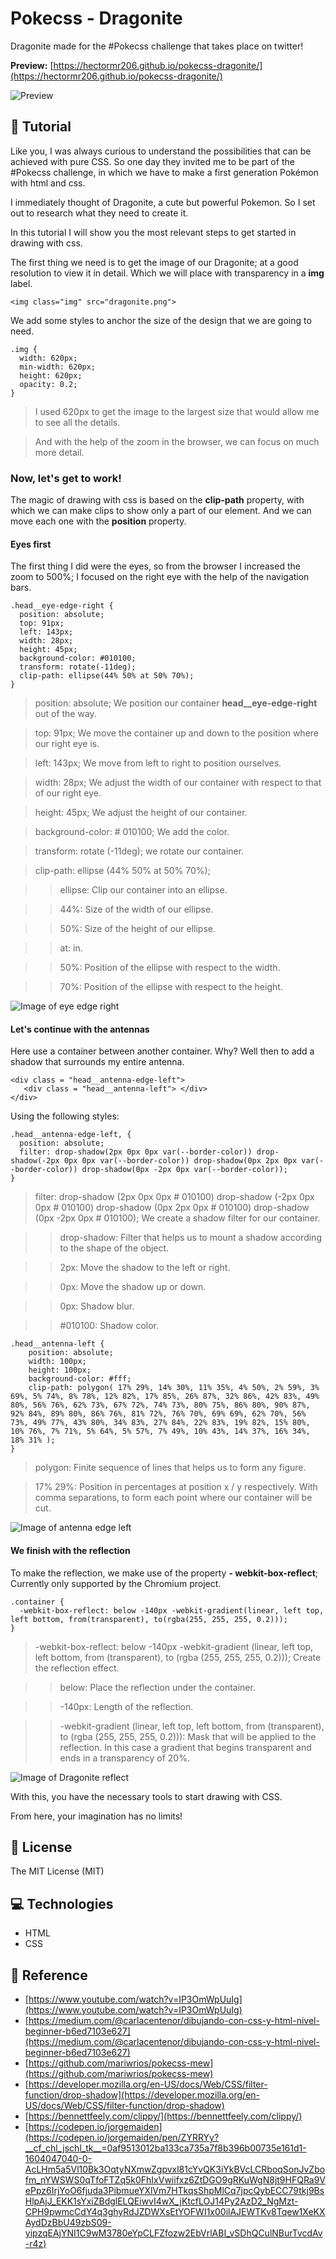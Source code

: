 # Pokecss - Dragonite

Dragonite made for the #Pokecss challenge that takes place on twitter!

**Preview:** [https://hectormr206.github.io/pokecss-dragonite/](https://hectormr206.github.io/pokecss-dragonite/)

![Preview](.readme-static/preview.png)

## 🚀 Tutorial

Like you, I was always curious to understand the possibilities that can be achieved with pure CSS. So one day they invited me to be part of the #Pokecss challenge, in which we have to make a first generation Pokémon with html and css.

I immediately thought of Dragonite, a cute but powerful Pokemon. So I set out to research what they need to create it.

In this tutorial I will show you the most relevant steps to get started in drawing with css.

The first thing we need is to get the image of our Dragonite; at a good resolution to view it in detail. Which we will place with transparency in a **img** label.

```
<img class="img" src="dragonite.png">
```

We add some styles to anchor the size of the design that we are going to need.

```
.img {
  width: 620px;
  min-width: 620px;
  height: 620px;
  opacity: 0.2;
}
```

> I used 620px to get the image to the largest size that would allow me to see all the details.

> And with the help of the zoom in the browser, we can focus on much more detail.

### Now, let's get to work!

The magic of drawing with css is based on the **clip-path** property, with which we can make clips to show only a part of our element. And we can move each one with the **position** property.

#### Eyes first

The first thing I did were the eyes, so from the browser I increased the zoom to 500%; I focused on the right eye with the help of the navigation bars.

```
.head__eye-edge-right {
  position: absolute;
  top: 91px;
  left: 143px;
  width: 28px;
  height: 45px;
  background-color: #010100;
  transform: rotate(-11deg);
  clip-path: ellipse(44% 50% at 50% 70%);
}
```

> position: absolute; We position our container **head__eye-edge-right** out of the way.

> top: 91px; We move the container up and down to the position where our right eye is.

> left: 143px; We move from left to right to position ourselves.

> width: 28px; We adjust the width of our container with respect to that of our right eye.

> height: 45px; We adjust the height of our container.

> background-color: # 010100; We add the color.

> transform: rotate (-11deg); we rotate our container.

> clip-path: ellipse (44% 50% at 50% 70%);

>> ellipse: Clip our container into an ellipse.

>> 44%: Size of the width of our ellipse.

>> 50%: Size of the height of our ellipse.

>> at: in.

>> 50%: Position of the ellipse with respect to the width.

>> 70%: Position of the ellipse with respect to the height.

![Image of eye edge right](https://user-images.githubusercontent.com/45437401/99017960-a3115200-251e-11eb-84f6-a49c0a45b053.png)

#### Let's continue with the antennas

Here use a container between another container. Why? Well then to add a shadow that surrounds my entire antenna.

```
<div class = "head__antenna-edge-left">
   <div class = "head__antenna-left"> </div>
</div>
```

Using the following styles:

```
.head__antenna-edge-left, {
  position: absolute;
  filter: drop-shadow(2px 0px 0px var(--border-color)) drop-shadow(-2px 0px 0px var(--border-color)) drop-shadow(0px 2px 0px var(--border-color)) drop-shadow(0px -2px 0px var(--border-color));
}
```

> filter: drop-shadow (2px 0px 0px # 010100) drop-shadow (-2px 0px 0px # 010100) drop-shadow (0px 2px 0px # 010100) drop-shadow (0px -2px 0px # 010100); We create a shadow filter for our container.

>> drop-shadow: Filter that helps us to mount a shadow according to the shape of the object.

>> 2px: Move the shadow to the left or right.

>> 0px: Move the shadow up or down.

>> 0px: Shadow blur.

>> #010100: Shadow color.

```
.head__antenna-left {
    position: absolute;
    width: 100px;
    height: 100px;
    background-color: #fff;
    clip-path: polygon( 17% 29%, 14% 30%, 11% 35%, 4% 50%, 2% 59%, 3% 69%, 5% 74%, 8% 78%, 12% 82%, 17% 85%, 26% 87%, 32% 86%, 42% 83%, 49% 80%, 56% 76%, 62% 73%, 67% 72%, 74% 73%, 80% 75%, 86% 80%, 90% 87%, 92% 84%, 89% 80%, 86% 76%, 81% 72%, 76% 70%, 69% 69%, 62% 70%, 56% 73%, 49% 77%, 43% 80%, 34% 83%, 27% 84%, 22% 83%, 19% 82%, 15% 80%, 10% 76%, 7% 71%, 5% 64%, 5% 57%, 7% 49%, 10% 43%, 14% 37%, 16% 34%, 18% 31% );
}
```

> polygon: Finite sequence of lines that helps us to form any figure.

> 17% 29%: Position in percentages at position x / y respectively. With comma separations, to form each point where our container will be cut.

![Image of antenna edge left](https://user-images.githubusercontent.com/45437401/99018431-a527e080-251f-11eb-82e6-380b0a330cd8.png)

#### We finish with the reflection

To make the reflection, we make use of the property **- webkit-box-reflect**; Currently only supported by the Chromium project.

```
.container {
  -webkit-box-reflect: below -140px -webkit-gradient(linear, left top, left bottom, from(transparent), to(rgba(255, 255, 255, 0.2)));
}
```
> -webkit-box-reflect: below -140px -webkit-gradient (linear, left top, left bottom, from (transparent), to (rgba (255, 255, 255, 0.2))); Create the reflection effect.

>> below: Place the reflection under the container.

>> -140px: Length of the reflection.

>> -webkit-gradient (linear, left top, left bottom, from (transparent), to (rgba (255, 255, 255, 0.2))): Mask that will be applied to the reflection. In this case a gradient that begins transparent and ends in a transparency of 20%.

![Image of Dragonite reflect](https://user-images.githubusercontent.com/45437401/99018480-c983bd00-251f-11eb-9e8b-7877bb4ecbc2.png)

With this, you have the necessary tools to start drawing with CSS.

From here, your imagination has no limits!

## 🧾 License

The MIT License (MIT)

## 💻 Technologies

- HTML
- CSS

## 📖 Reference
* [https://www.youtube.com/watch?v=IP3OmWpUuIg](https://www.youtube.com/watch?v=IP3OmWpUuIg)
* [https://medium.com/@carlacentenor/dibujando-con-css-y-html-nivel-beginner-b6ed7103e627](https://medium.com/@carlacentenor/dibujando-con-css-y-html-nivel-beginner-b6ed7103e627)
* [https://github.com/mariwrios/pokecss-mew](https://github.com/mariwrios/pokecss-mew)
* [https://developer.mozilla.org/en-US/docs/Web/CSS/filter-function/drop-shadow](https://developer.mozilla.org/en-US/docs/Web/CSS/filter-function/drop-shadow)
* [https://bennettfeely.com/clippy/](https://bennettfeely.com/clippy/)
* [https://codepen.io/jorgemaiden](https://codepen.io/jorgemaiden/pen/ZYRRYy?__cf_chl_jschl_tk__=0af9513012ba133ca735a7f8b396b00735e161d1-1604047040-0-AcLHm5a5Vl10Bk3OqtyNXmwZgpvxl81cYvQK3iYkBVcLCRboqSonJvZbofm_nYWSWS0qTfoFTZq5k0FhIxVwiifxz6ZtDGO9gRKuWgN8jt9HFQRa9VePpz6IrjYoO6fjuda3PibmueYXlVm7HTkqsShpMlCq7jpcQybECC79tkj9BsHlpAjJ_EKK1sYxiZBdglELQEiwvI4wX_jKtcfLOJ14Py2AzD2_NgMzt-CPH9pwmcCdY4q3ghyRdJZDWXsEtYOFWI1x00ilAJEWTKv8Tqew1XeKXAydDzBbU49zbS09-yipzqEAjYNI1C9wM3780eYpCLFZfozw2EbVrlABI_vSDhQCulNBurTvcdAv-r4z)
